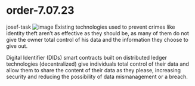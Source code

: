 # order-7.07.23
josef-task
![image](https://github.com/pimsarita/order-7.07.23/assets/132615378/5e7657a2-3a1d-447b-9c24-7acf361aaf1e)
Existing technologies used to prevent crimes like identity theft aren’t as effective as they should be, as many of them do not give the owner total control of his data and the information they choose to give out.

Digital Identifier (DIDs) smart contracts built on distributed ledger technologies (decentralized) give individuals total control of their data and allow them to share the content of their data as they please, increasing security and reducing the possibility of data mismanagement or a breach.
